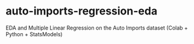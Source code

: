 # auto-imports-regression-eda
EDA and Multiple Linear Regression on the Auto Imports dataset (Colab + Python + StatsModels)
